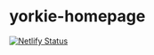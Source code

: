 # yorkie-homepage
[![Netlify Status](https://api.netlify.com/api/v1/badges/05b4d3c0-06be-4e1b-af9c-2319eaa37d5a/deploy-status)](https://app.netlify.com/sites/yorkie-dev/deploys)
